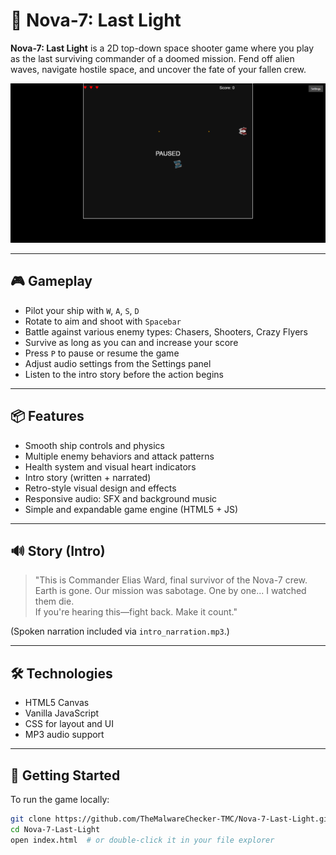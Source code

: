 # 🚀 Nova-7: Last Light

**Nova-7: Last Light** is a 2D top-down space shooter game where you play as the last surviving commander of a doomed mission. Fend off alien waves, navigate hostile space, and uncover the fate of your fallen crew.

![screenshot](preview.png) <!-- optional image if you have one -->

---

## 🎮 Gameplay

- Pilot your ship with `W`, `A`, `S`, `D`
- Rotate to aim and shoot with `Spacebar`
- Battle against various enemy types: Chasers, Shooters, Crazy Flyers
- Survive as long as you can and increase your score
- Press `P` to pause or resume the game
- Adjust audio settings from the Settings panel
- Listen to the intro story before the action begins

---

## 📦 Features

- Smooth ship controls and physics
- Multiple enemy behaviors and attack patterns
- Health system and visual heart indicators
- Intro story (written + narrated)
- Retro-style visual design and effects
- Responsive audio: SFX and background music
- Simple and expandable game engine (HTML5 + JS)

---

## 🔊 Story (Intro)

> "This is Commander Elias Ward, final survivor of the Nova-7 crew.  
> Earth is gone. Our mission was sabotage. One by one... I watched them die.  
> If you're hearing this—fight back. Make it count."

(Spoken narration included via `intro_narration.mp3`.)

---

## 🛠️ Technologies

- HTML5 Canvas
- Vanilla JavaScript
- CSS for layout and UI
- MP3 audio support

---

## 🚀 Getting Started

To run the game locally:

```bash
git clone https://github.com/TheMalwareChecker-TMC/Nova-7-Last-Light.git
cd Nova-7-Last-Light
open index.html  # or double-click it in your file explorer
